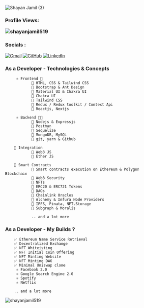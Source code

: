 ![Shayan Jamil (3)](https://user-images.githubusercontent.com/76084810/194741601-ff9d83c4-d981-4f78-80a3-140d9a31f264.png)

<h3> Profile Views: <p align="left"> <img src="https://komarev.com/ghpvc/?username=shayanjamil519&label=Profile%20views&color=0e75b6&style=flat" alt="shayanjamil519" />  </h3>
<h3>Socials : </h3>
<p align="left">
	<a href="mailto:shayanjamil500@gmail.com"><img src="https://img.icons8.com/bubbles/50/000000/gmail.png" alt="Gmail"/></a>
	<a href="https://github.com/ShayanJamil519"><img src="https://img.icons8.com/bubbles/50/000000/github.png" alt="GitHub"/></a>
	<a href="https://www.linkedin.com/in/shayan-jamil-4b99051ba//"><img src="https://img.icons8.com/bubbles/50/000000/linkedin.png" alt="LinkedIn"/></a>
<!-- 	<a href="https://twitter.com/ShayanJ81846859"><img src="https://img.icons8.com/bubbles/50/000000/twitter.png" alt="Twitter"/></a> -->
</p>




### As a Developer -  Technologies & Concepts

         ⚛ Frontend 🎨
                💠 HTML, CSS & Tailwind CSS
                💠 Bootstrap & Ant Design
                💠 Material UI & Chakra UI 
                💠 Chakra UI
                💠 Tailwind CSS
                💠 Redux / Redux toolkit / Context Api
                💠 Reactjs, Nextjs
                
         ⚛ Backend 👨‍💻
                💠 Nodejs & Expressjs
                💠 Postman
                💠 Sequelize
                💠 MongoDB, MySQL
                💠 git, yarn & Github
                
        🚀 Integration
                💠 Web3 JS
                💠 Ether JS
                
        📃 Smart Contracts
                💠 Smart contracts execution on Ethereum & Polygon Blockchain
                💠 Web3 Security
                💠 NFTs
                💠 ERC20 & ERC721 Tokens
                💠 DAOs
                💠 Chainlink Oracles
                💠 Alchemy & Infura Node Providers
                💠 IPFS, Pinata, NFT.Storage
                💠 Subgraph & Moralis
                
                .. and a lot more

### As a Developer - My Builds ?
        
        ✅ Ethereum Name Service Retrieval
        ✅ Decentralized Exchange
        ✅ NFT Whiteisting
        ✅ NFT Initial Coin Offering
        ✅ NFT Minting Website
        ✅ NFT Minting DAO
        ✅ Minimal Uniswap clone 
         ⚛ Facebook 2.0
         ⚛ Google Search Engine 2.0
         ⚛ Spotify
         ⚛ Netflix 
        
        .. and a lot more 


<p><img align="left" src="https://github-readme-streak-stats.herokuapp.com/?user=shayanjamil519&" alt="shayanjamil519" /></p>


